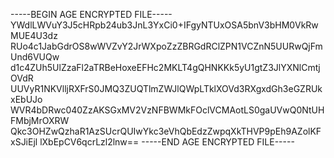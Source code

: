 -----BEGIN AGE ENCRYPTED FILE-----
YWdlLWVuY3J5cHRpb24ub3JnL3YxCi0+IFgyNTUxOSA5bnV3bHM0VkRwMUE4U3dz
RUo4c1JabGdrOS8wWVZvY2JrWXpoZzZBRGdRClZPN1VCZnN5UURwQjFmUnd6VUQw
d1c4ZUh5UlZzaFl2aTRBeHoxeEFHc2MKLT4gQHNKKk5yU1gtZ3JlYXNlCmtjOVdR
UUVyR1NKVlljRXFrS0JMQ3ZUQTlmZWJlQWpLTklXOVd3RXgxdGh3eGZRUkxEbUJo
WVR4bDRwc040ZzAKSGxMV2VzNFBWMkFOclVCMAotLS0gaUVwQ0NtUHFMbjMrOXRW
Qkc3OHZwQzhaR1AzSUcrQUIwYkc3eVhQbEdzZwpqXkTHVP9pEh9AZolKFxSJiEjl
lXbEpCV6qcrLzl2lnw==
-----END AGE ENCRYPTED FILE-----
